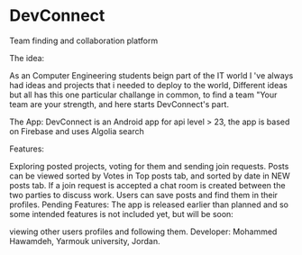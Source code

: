 # DevConnect

Team finding and collaboration platform

The idea:

As an Computer Engineering students beign part of the IT world I 've always had ideas and projects that i needed to deploy to the world, Different ideas but all has this one particular challange in common, to find a team "Your team are your strength, and here starts DevConnect's part.

The App: DevConnect is an Android app for api level > 23, the app is based on Firebase and uses Algolia search

Features:

Exploring posted projects, voting for them and sending join requests.
Posts can be viewed sorted by Votes in Top posts tab, and sorted by date in NEW posts tab.
If a join request is accepted a chat room is created between the two parties to discuss work.
Users can save posts and find them in their profiles.
Pending Features: The app is released earlier than planned and so some intended features is not included yet, but will be soon:

viewing other users profiles and following them.
Developer: Mohammed Hawamdeh, Yarmouk university, Jordan.
